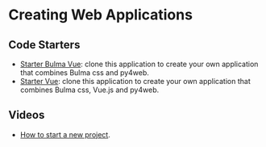 # Creating Web Applications

## Code Starters

* [Starter Bulma Vue](https://github.com/learn-py4web/scaffold_bulma): clone this application to create your own application that combines Bulma css and py4web.
* [Starter Vue](https://github.com/learn-py4web/starter_vue): clone this application to create your own application that combines Bulma css, Vue.js and py4web.

## Videos

* [How to start a new project](https://drive.google.com/file/d/1Q9yOlrtogSQgYA2DjCQiN30IozaA8MzU/view?usp=sharing).
